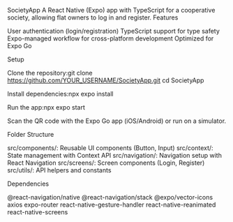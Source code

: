 SocietyApp
A React Native (Expo) app with TypeScript for a cooperative society, allowing flat owners to log in and register.
Features

User authentication (login/registration)
TypeScript support for type safety
Expo-managed workflow for cross-platform development
Optimized for Expo Go

Setup

Clone the repository:git clone https://github.com/YOUR_USERNAME/SocietyApp.git
cd SocietyApp

Install dependencies:npx expo install

Run the app:npx expo start

Scan the QR code with the Expo Go app (iOS/Android) or run on a simulator.

Folder Structure

src/components/: Reusable UI components (Button, Input)
src/context/: State management with Context API
src/navigation/: Navigation setup with React Navigation
src/screens/: Screen components (Login, Register)
src/utils/: API helpers and constants

Dependencies

@react-navigation/native
@react-navigation/stack
@expo/vector-icons
axios
expo-router
react-native-gesture-handler
react-native-reanimated
react-native-screens
